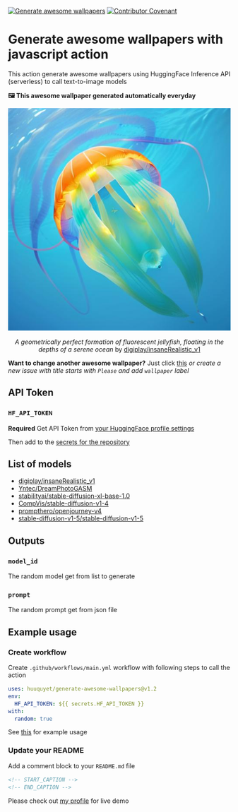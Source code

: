 [![Generate awesome wallpapers](https://github.com/huuquyet/generate-awesome-wallpapers/actions/workflows/generate-awesome-wallpapers.yml/badge.svg)](https://github.com/huuquyet/generate-awesome-wallpapers/actions/workflows/generate-awesome-wallpapers.yml) [![Contributor Covenant](https://img.shields.io/badge/Contributor%20Covenant-2.1-4baaaa.svg)](.github/CODE_OF_CONDUCT.md)

# Generate awesome wallpapers with javascript action

This action generate awesome wallpapers using HuggingFace Inference API (serverless) to call text-to-image models

**🖼️ This awesome wallpaper generated automatically everyday**

<div align="center">
  <img alt="Awesome Wallpapers" src="./assets/wallpaper.jpg">

<!-- START_CAPTION -->
*A geometrically perfect formation of fluorescent jellyfish, floating in the depths of a serene ocean* by [digiplay/insaneRealistic_v1](https://hf.co/digiplay/insaneRealistic_v1)
<!-- END_CAPTION -->
</div>

**Want to change another awesome wallpaper?** Just click [this](https://github.com/huuquyet/generate-awesome-wallpapers/issues/new?assignees=&labels=wallpaper&projects=&title=Please+a+serene+Zen+garden+with+carefully+placed+rocks+and+raked+sand&body=Feel+free+to+change+the+title+except+Please+then+press+Submit%21)
*or create a new issue with title starts with `Please` and add `wallpaper` label*

## API Token

### `HF_API_TOKEN`

**Required** Get API Token from [your HuggingFace profile settings](https://huggingface.co/settings/tokens)

Then add to the [secrets for the repository](https://docs.github.com/en/actions/security-guides/using-secrets-in-github-actions#creating-secrets-for-a-repository)

## List of models

- [digiplay/insaneRealistic_v1](https://hf.co/digiplay/insaneRealistic_v1)
- [Yntec/DreamPhotoGASM](https://hf.co/Yntec/epiCPhotoGasm)
- [stabilityai/stable-diffusion-xl-base-1.0](https://hf.co/stabilityai/stable-diffusion-xl-base-1.0)
- [CompVis/stable-diffusion-v1-4](https://hf.co/CompVis/stable-diffusion-v1-4)
- [prompthero/openjourney-v4](https://hf.co/prompthero/openjourney-v4)
- [stable-diffusion-v1-5/stable-diffusion-v1-5](https://hf.co/stable-diffusion-v1-5/stable-diffusion-v1-5)

## Outputs

### `model_id`

The random model get from list to generate

### `prompt`

The random prompt get from json file

## Example usage

### Create workflow

Create `.github/workflows/main.yml` workflow with following steps to call the action

```yaml
uses: huuquyet/generate-awesome-wallpapers@v1.2
env: 
  HF_API_TOKEN: ${{ secrets.HF_API_TOKEN }}
with:
  random: true
```

See [this](.github/workflows/generate-awesome-wallpapers.yml) for example usage

### Update your README

Add a comment block to your `README.md` file

```md
<!-- START_CAPTION -->
<!-- END_CAPTION -->
```

Please check out [my profile](https://github.com/huuquyet) for live demo
